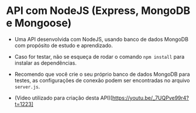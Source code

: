 # API com NodeJS (Express, MongoDB e Mongoose)
+ Uma API desenvolvida com NodeJS, usando banco de dados MongoDB com propósito de estudo e aprendizado.
+ Caso for testar, não se esqueça de rodar o comando ````npm install```` para instalar as dependências.
+ Recomendo que você crie o seu próprio banco de dados MongoDB para testes, as configurações de conexão podem ser encontradas no arquivo ````server.js````.

+ (Video utilizado para criação desta API)[https://youtu.be/_7UQPve99r4?t=1223]
